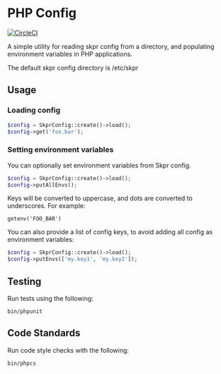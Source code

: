 # PHP Config

[![CircleCI](https://circleci.com/gh/skpr/php-config.svg?style=svg)](https://circleci.com/gh/skpr/php-config)

A simple utility for reading skpr config from a directory, and populating
environment variables in PHP applications.

The default skpr config directory is /etc/skpr

## Usage

### Loading config

```php
$config = SkprConfig::create()->load();
$config->get('foo.bar');
```

### Setting environment variables

You can optionally set environment variables from Skpr config.

```php
$config = SkprConfig::create()->load();
$config->putAllEnvs();
```

Keys will be converted to uppercase, and dots are
converted to underscores. For example:

```
getenv('FOO_BAR')
```

You can also provide a list of config keys, to avoid adding all config as environment
variables:

```php
$config = SkprConfig::create()->load();
$config->putEnvs(['my.key1', 'my.key2']);
```

## Testing

Run tests using the following:

`bin/phpunit`

## Code Standards

Run code style checks with the following:

`bin/phpcs`
